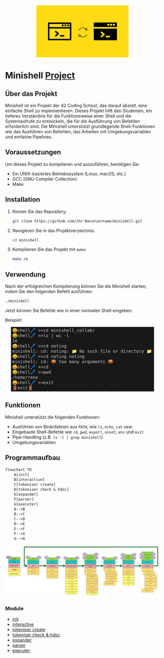<p align="center">
  <img src="doc/pic/Change-Shell-in-Linux.png" alt="how the programm look">
</p>

# Minishell [Project](doc/PDF/minishell_subject.pdf)

## Über das Projekt
Minishell ist ein Projekt der 42 Coding School, das darauf abzielt, eine einfache Shell zu implementieren. Dieses Projekt hilft den Studenten, ein tieferes Verständnis für die Funktionsweise einer Shell und die Systemaufrufe zu entwickeln, die für die Ausführung von Befehlen erforderlich sind. Die Minishell unterstützt grundlegende Shell-Funktionen wie das Ausführen von Befehlen, das Arbeiten mit Umgebungsvariablen und einfache Pipelines.

## Voraussetzungen
Um dieses Projekt zu kompilieren und auszuführen, benötigen Sie:
- Ein UNIX-basiertes Betriebssystem (Linux, macOS, etc.)
- GCC (GNU Compiler Collection)
- Make

## Installation
1. Klonen Sie das Repository:
   ```sh
   git clone https://github.com/ihr-benutzername/minishell.git
   ```
2. Navigieren Sie in das Projektverzeichnis:
   ```sh
   cd minishell
   ```
3. Kompilieren Sie das Projekt mit `make`:
   ```sh
   make re
   ```

## Verwendung
Nach der erfolgreichen Kompilierung können Sie die Minishell starten, indem Sie den folgenden Befehl ausführen:
```sh
./minishell
```
Jetzt können Sie Befehle wie in einer normalen Shell eingeben.

Beispiel:

<p align="center">
  <img src="doc/pic/programm_work.png" alt="how the programm look">
</p>


## Funktionen
Minishell unterstützt die folgenden Funktionen:
- Ausführen von Binärdateien aus `PATH`, wie `ls`, `echo`, `cat` usw.
- Eingebaute Shell-Befehle wie `cd`, `pwd`, `export`, `unset`, `env` und `exit`
- Pipe-Handling (z.B. `ls -l | grep minishell`)
- Umgebungsvariablen

## Programmaufbau 

```mermaid
flowchart TD
    A[init]
    B[interactive]
    C[tokeniser create]
    D[tokeniser check & hdoc]
    E[expander]
    F[parser]
    G[executer]
    A-->B
    B-->C
    C-->D
    D-->E
    E-->F
    F-->G
    G-->A
```

![overview](doc/pic/overview.png)

### Module 
- [init](doc/pic/init.png)
- [interactive](doc/pic/interactive.png)
- [tokeniser create](doc/pic/tokeniser_create.png)
- [tokeniser check & hdoc](doc/pic/tokeniser_check_hdoc.png)
- [expander](doc/pic/expander.png)
- [parser](doc/pic/parser.png)
- [executer](doc/pic/executer.png)



